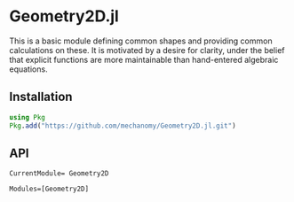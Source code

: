 # Geometry2D.jl
This is a basic module defining common shapes and providing common calculations on these.
It is motivated by a desire for clarity, under the belief that explicit functions are more maintainable than hand-entered algebraic equations.

## Installation
```julia
using Pkg
Pkg.add("https://github.com/mechanomy/Geometry2D.jl.git")
```

## API

```@meta
CurrentModule= Geometry2D
```

```@autodocs
Modules=[Geometry2D]
```

